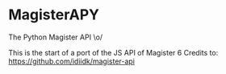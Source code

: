 # MagisterAPY
The Python Magister API \o/

This is the start of a port of the JS API of Magister 6
Credits to: https://github.com/idiidk/magister-api
